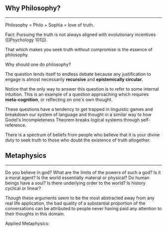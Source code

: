 ## Why Philosophy?
---
Philosophy = Philo + Sophia = love of truth. 

Fact: Pursuing the truth is not always aligned with evolutionary incentives ([[Psychology 101]]).

That which makes you seek truth without compromise is the essence of philosophy.

Why should one do philosophy?

The question lends itself to endless debate because any justification to engage is almost necessarily **recursive** and **epistemically circular.** 

Notice that the only way to answer this question is to refer to some internal intuition. This is an example of a question approaching which requires **meta-cognition**, or reflecting on one's own thought. 

These questions have a tendency to get trapped in linguistic games and breakdown our system of language and thought in a similar way to how Godel's Incompleteness Theorem breaks logical systems through self-reference.


There is a spectrum of beliefs from people who believe that it is your divine duty to seek truth to those who doubt the existence of truth altogether. 

## Metaphysics
---
Do you believe in god?
What are the limits of the powers of such a god? Is it a moral agent?
Is the world essentially material or physical?
Do human beings have a soul?
Is there underlying order to the world?
Is history cyclical or linear?

Though these arguments seem to be the most abstracted away from any real life application, the bad quality of a substantial proportion of the conversations can be attributed to people never having paid any attention to their thoughts in this domain. 

Applied Metaphysics:
